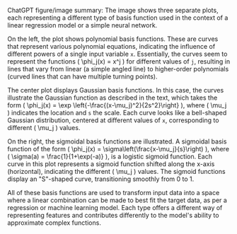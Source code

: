 ChatGPT figure/image summary: The image shows three separate plots, each representing a different type of basis function used in the context of a linear regression model or a simple neural network.

On the left, the plot shows polynomial basis functions. These are curves that represent various polynomial equations, indicating the influence of different powers of a single input variable `x`. Essentially, the curves seem to represent the functions \( \phi_j(x) = x^j \) for different values of `j`, resulting in lines that vary from linear (a simple angled line) to higher-order polynomials (curved lines that can have multiple turning points).

The center plot displays Gaussian basis functions. In this case, the curves illustrate the Gaussian function as described in the text, which takes the form \( \phi_j(x) = \exp \left\{-\frac{(x-\mu_j)^2}{2s^2}\right\} \), where \( \mu_j \) indicates the location and `s` the scale. Each curve looks like a bell-shaped Gaussian distribution, centered at different values of `x`, corresponding to different \( \mu_j \) values.

On the right, the sigmoidal basis functions are illustrated. A sigmoidal basis function of the form \( \phi_j(x) = \sigma\left(\frac{x-\mu_j}{s}\right) \), where \( \sigma(a) = \frac{1}{1+\exp(-a)} \), is a logistic sigmoid function. Each curve in this plot represents a sigmoid function shifted along the x-axis (horizontal), indicating the different \( \mu_j \) values. The sigmoid functions display an "S"-shaped curve, transitioning smoothly from 0 to 1.

All of these basis functions are used to transform input data into a space where a linear combination can be made to best fit the target data, as per a regression or machine learning model. Each type offers a different way of representing features and contributes differently to the model's ability to approximate complex functions.